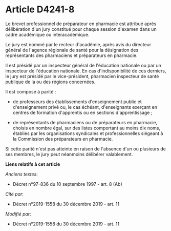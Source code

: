 # Article D4241-8

Le brevet professionnel de préparateur en pharmacie est attribué après délibération d'un jury constitué pour chaque session
d'examen dans un cadre académique ou interacadémique.

Le jury est nommé par le recteur d'académie, après avis du directeur général de l'agence régionale de santé pour la
désignation des représentants des pharmaciens et préparateurs en pharmacie.

Il est présidé par un inspecteur général de l'éducation nationale ou par un inspecteur de l'éducation nationale. En cas
d'indisponibilité de ces derniers, le jury est présidé par le vice-président, pharmacien inspecteur de santé publique de la
ou des régions concernées.

Il est composé à parité :

- de professeurs des établissements d'enseignement public et d'enseignement privé ou, le cas échéant, d'enseignants exerçant
en centres de formation d'apprentis ou en sections d'apprentissage ;

- de représentants de pharmaciens ou de préparateurs en pharmacie, choisis en nombre égal, sur des listes comportant au moins
dix noms, établies par les organisations syndicales et professionnelles siégeant à la Commission des préparateurs en
pharmacie.

Si cette parité n'est pas atteinte en raison de l'absence d'un ou plusieurs de ses membres, le jury peut néanmoins délibérer
valablement.

**Liens relatifs à cet article**

_Anciens textes_:

  - Décret n°97-836 du 10 septembre 1997 - art. 8 (Ab)

_Cité par_:

  - Décret n°2019-1558 du 30 décembre 2019 - art. 11

_Modifié par_:

  - Décret n°2019-1558 du 30 décembre 2019 - art. 11
